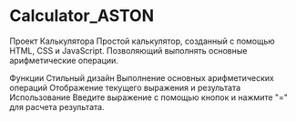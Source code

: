# Calculator_ASTON

Проект Калькулятора
Простой калькулятор, созданный с помощью HTML, CSS и JavaScript. Позволяющий выполнять основные арифметические операции.

Функции
Стильный дизайн
Выполнение основных арифметических операций
Отображение текущего выражения и результата
Использование
Введите выражение с помощью кнопок и нажмите "=" для расчета результата.